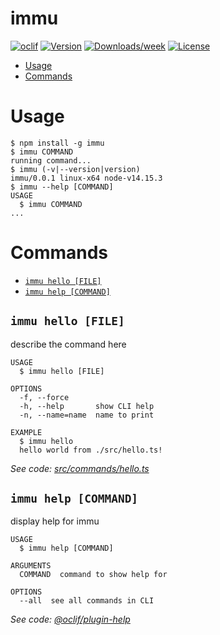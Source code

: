 immu
====



[![oclif](https://img.shields.io/badge/cli-oclif-brightgreen.svg)](https://oclif.io)
[![Version](https://img.shields.io/npm/v/immu.svg)](https://npmjs.org/package/immu)
[![Downloads/week](https://img.shields.io/npm/dw/immu.svg)](https://npmjs.org/package/immu)
[![License](https://img.shields.io/npm/l/immu.svg)](https://github.com/elmariachi111/immu/blob/master/package.json)

<!-- toc -->
* [Usage](#usage)
* [Commands](#commands)
<!-- tocstop -->
# Usage
<!-- usage -->
```sh-session
$ npm install -g immu
$ immu COMMAND
running command...
$ immu (-v|--version|version)
immu/0.0.1 linux-x64 node-v14.15.3
$ immu --help [COMMAND]
USAGE
  $ immu COMMAND
...
```
<!-- usagestop -->
# Commands
<!-- commands -->
* [`immu hello [FILE]`](#immu-hello-file)
* [`immu help [COMMAND]`](#immu-help-command)

## `immu hello [FILE]`

describe the command here

```
USAGE
  $ immu hello [FILE]

OPTIONS
  -f, --force
  -h, --help       show CLI help
  -n, --name=name  name to print

EXAMPLE
  $ immu hello
  hello world from ./src/hello.ts!
```

_See code: [src/commands/hello.ts](https://github.com/elmariachi111/immu/blob/v0.0.1/src/commands/hello.ts)_

## `immu help [COMMAND]`

display help for immu

```
USAGE
  $ immu help [COMMAND]

ARGUMENTS
  COMMAND  command to show help for

OPTIONS
  --all  see all commands in CLI
```

_See code: [@oclif/plugin-help](https://github.com/oclif/plugin-help/blob/v3.2.1/src/commands/help.ts)_
<!-- commandsstop -->
